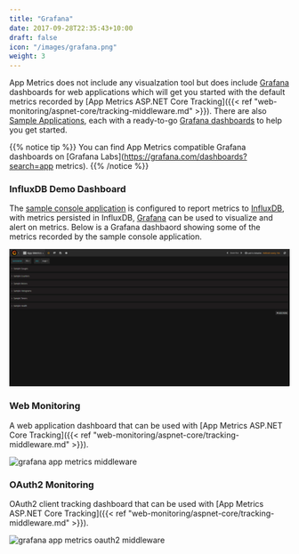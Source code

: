 ```yaml
---
title: "Grafana"
date: 2017-09-28T22:35:43+10:00
draft: false
icon: "/images/grafana.png"
weight: 3
---
```


App Metrics does not include any visualzation tool but does include [Grafana](http://grafana.org/) dashboards for web applications which will get you started with the default metrics recorded by [App Metrics ASP.NET Core Tracking]({{< ref "web-monitoring/aspnet-core/tracking-middleware.md" >}}). There are also [Sample Applications](https://github.com/AppMetrics/Samples), each with a ready-to-go [Grafana dashboards](https://github.com/AppMetrics/Samples/tree/master/grafana_dashboards) to help you get started.

{{% notice tip %}}
You can find App Metrics compatible Grafana dashboards on [Grafana Labs](https://grafana.com/dashboards?search=app metrics).
{{% /notice %}}

### InfluxDB Demo Dashboard

The [sample console application](https://github.com/AppMetrics/Samples/tree/master/src/App.Sample) is configured to report metrics to [InfluxDB](https://www.influxdata.com/time-series-platform/influxdb/), with metrics persisted in InfluxDB, [Grafana](https://grafana.net/) can be used to visualize and alert on metrics. Below is a Grafana dashbaord showing some of the metrics recorded by the sample console application.

<img alt="grafana demo" src="https://raw.githubusercontent.com/alhardy/app-metrics-docs/master/images/grafana_console.gif" />

### Web Monitoring

<i class="fa fa-hand-o-right"></i> A web application dashboard that can be used with [App Metrics ASP.NET Core Tracking]({{< ref "web-monitoring/aspnet-core/tracking-middleware.md" >}}).

<img alt="grafana app metrics middleware" src="https://raw.githubusercontent.com/alhardy/AppMetrics.DocFx/master/images/generic_grafana_dashboard_demo.gif" />

### OAuth2 Monitoring

<i class="fa fa-hand-o-right"></i> OAuth2 client tracking dashboard that can be used with [App Metrics ASP.NET Core Tracking]({{< ref "web-monitoring/aspnet-core/tracking-middleware.md" >}}).

<img alt="grafana app metrics oauth2 middleware" src="https://raw.githubusercontent.com/alhardy/AppMetrics.DocFx/master/images/generic_grafana_oauth2_dashboard_demo.gif"/>

